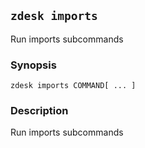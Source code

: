 ## `zdesk imports`

Run imports subcommands

### Synopsis

    zdesk imports COMMAND[ ... ]

### Description

Run imports subcommands

